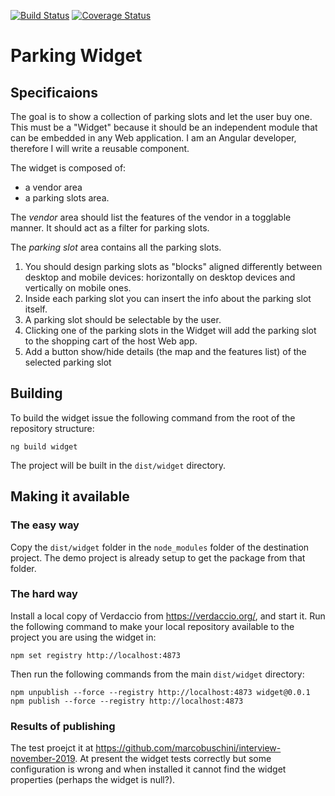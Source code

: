 [![Build Status](https://travis-ci.org/marcobuschini/parking-widget.svg?branch=master)](https://travis-ci.org/marcobuschini/parking-widget)
[![Coverage Status](https://coveralls.io/repos/github/marcobuschini/parking-widget/badge.svg)](https://coveralls.io/github/marcobuschini/parking-widget)

# Parking Widget

## Specificaions

The goal is to show a collection of parking slots and let the user buy one. This must be a "Widget" because it should be an independent module that can be embedded in any Web application. I am an Angular developer, therefore I will write a reusable component.

The widget is composed of:

- a vendor area
- a parking slots area.

The _vendor_ area should list the features of the vendor in a togglable manner. It should act as a filter for parking slots.

The _parking slot_ area contains all the parking slots.

1. You should design parking slots as "blocks" aligned differently between desktop and mobile devices: horizontally on desktop devices and vertically on mobile ones.
1. Inside each parking slot you can insert the info about the parking slot itself.
1. A parking slot should be selectable by the user.
1. Clicking one of the parking slots in the Widget will add the parking slot to the shopping cart of the host Web app.
1. Add a button show/hide details (the map and the features list) of the selected parking slot

## Building

To build the widget issue the following command from the root of the repository structure:

```
ng build widget
```

The project will be built in the `dist/widget` directory.

## Making it available
### The easy way
Copy the `dist/widget` folder in the `node_modules` folder of the destination project.
The demo project is already setup to get the package from that folder.

### The hard way
Install a local copy of Verdaccio from https://verdaccio.org/, and start it. Run the following command to make your local repository available to the project you are using the widget in:

```
npm set registry http://localhost:4873
```

Then run the following commands from the main `dist/widget` directory:

```
npm unpublish --force --registry http://localhost:4873 widget@0.0.1
npm publish --force --registry http://localhost:4873
```

### Results of publishing
The test proejct it at https://github.com/marcobuschini/interview-november-2019.
At present the widget tests correctly but some configuration is wrong and when
installed it cannot find the widget properties (perhaps the widget is null?).
